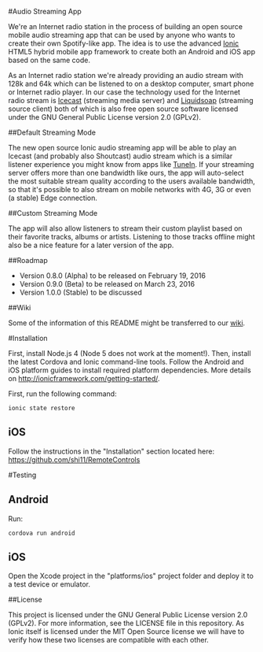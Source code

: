 #Audio Streaming App

We're an Internet radio station in the process of building an open source mobile audio streaming app that can be used by anyone who wants to create their own Spotify-like app. The idea is to use the advanced [Ionic](http://ionicframework.com) HTML5 hybrid mobile app framework to create both an Android and iOS app based on the same code.

As an Internet radio station we're already providing an audio stream with 128k and 64k which can be listened to on a desktop computer, smart phone or Internet radio player. In our case the technology used for the Internet radio stream is [Icecast](http://icecast.org/) (streaming media server) and [Liquidsoap](http://liquidsoap.fm/) (streaming source client) both of which is also free open source software licensed under the GNU General Public License version 2.0 (GPLv2).

##Default Streaming Mode

The new open source Ionic audio streaming app will be able to play an Icecast (and probably also Shoutcast) audio stream which is a similar listener experience you might know from apps like [TuneIn](http://tunein.com/). If your streaming server offers more than one bandwidth like ours, the app will auto-select the most suitable stream quality according to the users available bandwidth, so that it's possible to also stream on mobile networks with 4G, 3G or even (a stable) Edge connection.

##Custom Streaming Mode

The app will also allow listeners to stream their custom playlist based on their favorite tracks, albums or artists. Listening to those tracks offline might also be a nice feature for a later version of the app.

##Roadmap

* Version 0.8.0 (Alpha) to be released on February 19, 2016
* Version 0.9.0 (Beta) to be released on March 23, 2016
* Version 1.0.0 (Stable) to be discussed

##Wiki

Some of the information of this README might be transferred to our [wiki](https://github.com/24hourkirtan/ionic-audio-streaming/wiki).

#Installation

First, install Node.js 4 (Node 5 does not work at the moment!). Then, install the latest Cordova and Ionic command-line tools. Follow the Android and iOS platform guides to install required platform dependencies. More details on http://ionicframework.com/getting-started/.

First, run the following command:
```
ionic state restore
```

<h2>iOS</h2>

Follow the instructions in the "Installation" section located here: https://github.com/shi11/RemoteControls

#Testing

<h2> Android</h2>

Run:
```
cordova run android
```

<h2>iOS</h2>

Open the Xcode project in the "platforms/ios" project folder and deploy it to a test device or emulator.

##License

This project is licensed under the GNU General Public License version 2.0 (GPLv2). For more information, see the LICENSE file in this repository. As Ionic itself is licensed under the MIT Open Source license we will have to verify how these two licenses are compatible with each other.
